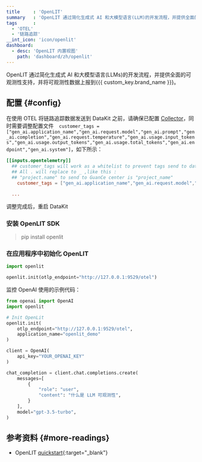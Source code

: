 ```yaml
---
title     : 'OpenLIT'
summary   : 'OpenLIT 通过简化生成式 AI 和大模型语言(LLM)的开发流程，并提供全面的可观测性支持，并将可观测性数据上报到{{{ custom_key.brand_name }}}'
tags      :
  - 'OTEL'
  - '链路追踪'
__int_icon: 'icon/openlit'
dashboard:
  - desc: 'OpenLIT 内置视图'
    path: 'dashboard/zh/openlit'
---
```


OpenLIT 通过简化生成式 AI 和大模型语言(LLMs)的开发流程，并提供全面的可观测性支持，并将可观测性数据上报到{{{ custom_key.brand_name }}}。

## 配置 {#config}
<!-- markdownlint-disable MD038 -->
在使用 OTEL 将链路追踪数据发送到 DataKit 之前，请确保已配置 [Collector](opentelemetry.md)，同时需要调整配置文件`  customer_tags = ["gen_ai.application_name","gen_ai.request.model","gen_ai.prompt","gen_ai.completion","gen_ai.request.temperature","gen_ai.usage.input_tokens","gen_ai.usage.output_tokens","gen_ai.usage.total_tokens","gen_ai.endpoint","gen_ai.system"]`，如下所示：
<!-- markdownlint-enable -->

```toml
[[inputs.opentelemetry]]
  ## customer_tags will work as a whitelist to prevent tags send to data center.
  ## All . will replace to _ ,like this :
  ## "project.name" to send to GuanCe center is "project_name"
    customer_tags = ["gen_ai.application_name","gen_ai.request.model","gen_ai.prompt","gen_ai.completion","gen_ai.request.temperature","gen_ai.usage.input_tokens","gen_ai.usage.output_tokens","gen_ai.usage.total_tokens","gen_ai.endpoint","gen_ai.system"]

  ...
```

调整完成后，重启 DataKit


### 安装 OpenLIT SDK

> pip install openlit

### 在应用程序中初始化 OpenLIT

```python
import openlit

openlit.init(otlp_endpoint="http://127.0.0.1:9529/otel")

```

监控 OpenAI 使用的示例代码：

```python
from openai import OpenAI
import openlit

# Init OpenLit
openlit.init(
    otlp_endpoint="http://127.0.0.1:9529/otel",
    application_name="openlit_demo"
)

client = OpenAI(
    api_key="YOUR_OPENAI_KEY"
)

chat_completion = client.chat.completions.create(
    messages=[
        {
            "role": "user",
            "content": "什么是 LLM 可观测性",
        }
    ],
    model="gpt-3.5-turbo",
)

```

## 参考资料 {#more-readings}

- OpenLIT [quickstart](https://docs.openlit.io/latest/quickstart){:target="_blank"}
